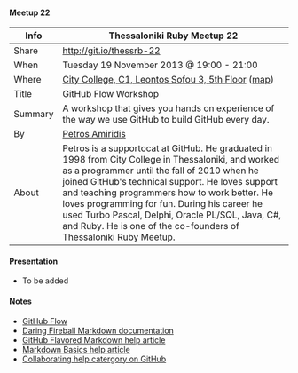 #### Meetup 22

| Info         | Thessaloniki Ruby Meetup 22 |
| ------------ | --------------------------- |
| Share        | http://git.io/thessrb-22 |
| When         | Tuesday 19 November 2013 @ 19:00 - 21:00 |
| Where        | [City College, C1, Leontos Sofou 3, 5th Floor](http://tinyurl.com/ldpoy8s) ([map](http://goo.gl/maps/Qec7e)) |
| Title        | GitHub Flow Workshop |
| Summary      | A workshop that gives you hands on experience of the way we use GitHub to build GitHub every day. |
| By           | [Petros Amiridis](https://github.com/petros) |
| About        | Petros is a supportocat at GitHub. He graduated in 1998 from City College in Thessaloniki, and worked as a programmer until the fall of 2010 when he joined GitHub's technical support. He loves support and teaching programmers how to work better. He loves programming for fun. During his career he used Turbo Pascal, Delphi, Oracle PL/SQL, Java, C#, and Ruby. He is one of the co-founders of Thessaloniki Ruby Meetup. |

#### Presentation

* To be added

#### Notes

* [GitHub Flow](http://scottchacon.com/2011/08/31/github-flow.html)
* [Daring Fireball Markdown
  documentation](http://daringfireball.net/projects/markdown/)
* [GitHub Flavored Markdown help
  article](https://help.github.com/articles/github-flavored-markdown)
* [Markdown Basics help
  article](https://help.github.com/articles/markdown-basics)
* [Collaborating help catergory on
  GitHub](https://help.github.com/categories/63/articles)

